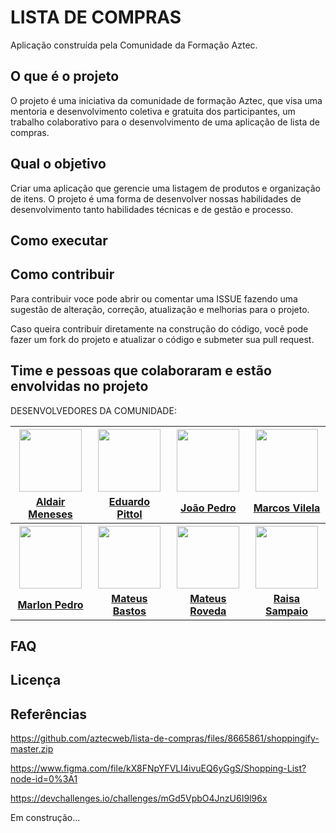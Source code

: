 # LISTA DE COMPRAS

Aplicação construída pela Comunidade da Formação Aztec.

## O que é o projeto

O projeto é uma iniciativa da comunidade de formação Aztec, que visa uma mentoria e desenvolvimento coletiva e gratuita dos participantes,
um trabalho colaborativo para o desenvolvimento de uma aplicação de lista de compras.


## Qual o objetivo

Criar uma aplicação que gerencie uma listagem de produtos e organização de itens. O projeto é uma forma de desenvolver nossas
habilidades de desenvolvimento tanto habilidades técnicas e de gestão e processo.


## Como executar

## Como contribuir

Para contribuir voce pode abrir ou comentar uma ISSUE fazendo uma sugestão de alteração, correção, atualização e melhorias para o projeto.

Caso queira contribuir diretamente na construção do código, você pode fazer um fork do projeto e atualizar o código e submeter sua pull request.

## Time e pessoas que colaboraram e estão envolvidas no projeto

DESENVOLVEDORES DA COMUNIDADE:

<table>
<tr>
    <th><a href="https://github.com/aldair-meneses"><img src="https://avatars.githubusercontent.com/u/81881279?v=4" width="100px"><br><b><sub></sub></b></th>
    <th><a href="https://github.com/edpittol"><img src="https://avatars.githubusercontent.com/u/352790?v=4" width="100px"><br><b><sub></sub></b></th>
    <th><a href="https://github.com/JoaoPedro-Sampaio"><img src="https://avatars.githubusercontent.com/u/87131266?v=4" width="100px"><br><b><sub></sub></b></th>
    <th><a href="https://github.com/marcosvile"><img src="https://avatars.githubusercontent.com/u/87045821?v=4" width="100px"><br><b><sub></sub></b></th>
</tr>
<tr align="center">
    <td><a href="https://github.com/aldair-meneses"><b>Aldair Meneses</b></td>
    <td><a href="https://github.com/edpittol"><b>Eduardo Pittol</b></td>
    <td><a href="https://github.com/JoaoPedro-Sampaio"><b>João Pedro</b></td>
    <td><a href="https://github.com/marcosvile"><b>Marcos Vilela</b></td>
<tr>
    <th><a href="https://github.com/marlonpedro"><img src="https://avatars.githubusercontent.com/u/88408608?v=4" width="100px"><br><b><sub></sub></b></th>
    <th><a href="https://github.com/mblithium"><img src="https://avatars.githubusercontent.com/u/6350505?v=4" width="100px"><br><b><sub></sub></b></th>
    <th><a href="https://github.com/mateusrovedaa"><img src="https://avatars.githubusercontent.com/u/22747307?v=4" width="100px"><br><b><sub></sub></b></th>
    <th><a href="https://github.com/raisaSampaio"><img src="https://avatars.githubusercontent.com/u/105328695?v=4" width="100px"><br><b><sub></sub></b></th>
</tr>
<tr align="center">
    <td><a href="https://github.com/marlonpedro"><b>Marlon Pedro</b></td>
    <td><a href="https://github.com/mblithium"><b>Mateus Bastos</b></td>
    <td><a href="https://github.com/mateusrovedaa"><b>Mateus Roveda</b></td>
    <td><a href="https://github.com/raisaSampaio"><b>Raisa Sampaio</b></td>
</tr>
</table>


## FAQ

## Licença

## Referências
  
https://github.com/aztecweb/lista-de-compras/files/8665861/shoppingify-master.zip
 
https://www.figma.com/file/kX8FNpYFVLI4ivuEQ6yGgS/Shopping-List?node-id=0%3A1

https://devchallenges.io/challenges/mGd5VpbO4JnzU6I9l96x

Em construção...

